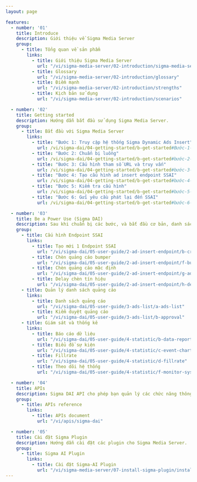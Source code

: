 ```yaml
---
layout: page

features:
  - number: '01'
    title: Introduce
    description: Giới thiệu về Sigma Media Server
    group:
      - title: Tổng quan về sản phẩm
        links:
          - title: Giới thiệu Sigma Media Server
            url: "/vi/sigma-media-server/02-introduction/sigma-media-server"
          - title: Glossary
            url: "/vi/sigma-media-server/02-introduction/glossary"
          - title: Điểm mạnh
            url: "/vi/sigma-media-server/02-introduction/strengths"
          - title: Kịch bản sử dụng
            url: "/vi/sigma-media-server/02-introduction/scenarios"

  - number: '02'
    title: Getting started
    description: Hướng dẫn bắt đầu sử dụng Sigma Media Server.
    group:
      - title: Bắt đầu với Sigma Media Server
        links:
          - title: "Bước 1: Truy cập hệ thống Sigma Dynamic Ads Insert"
            url: /vi/sigma-dai/04-getting-started/b-get-started#Bước-1-Truy-cập-vào-hệ-thống-Sigma-Dynamic-Ads-Insert
          - title: "Bước 2: Chuẩn bị luồng"
            url: /vi/sigma-dai/04-getting-started/b-get-started#bước-2-chuẩn-bị-luồng
          - title: "Bước 3: Cấu hình tham số URL và truy vấn"
            url: /vi/sigma-dai/04-getting-started/b-get-started#bước-3-optional-chuẩn-bị-cấu-hình-các-tham-số-url-của-máy-chủ-quảng-cáo-ads-request-và-các-tham-số-truy-vấ n-parameter
          - title: "Bước 4: Tạo cấu hình ad insert endpoint SSAI"
            url: /vi/sigma-dai/04-getting-started/b-get-started#bước-4-tạo-mới-cấu-hình-ad-insert-endpoint-ssai
          - title: "Bước 5: Kiểm tra cấu hình"
            url: /vi/sigma-dai/04-getting-started/b-get-started#bước-5-kiểm-tra-cấu-hình
          - title: "Bước 6: Gửi yêu cầu phát lại đến SSAI"
            url: /vi/sigma-dai/04-getting-started/b-get-started#bước-6-gửi-thông-tin-yêu-cầu-đến-máy-chủ-ssai

  - number: '03'
    title: Be a Power Use (Sigma DAI)
    description: Sau khi chuẩn bị các bước, và bắt đầu cơ bản, danh sách này giúp bạn làm chủ hệ thống Sigma DAI.
    group:
      - title: Cấu hình Endpoint SSAI
        links:
          - title: Tạo mới 1 Endpoint SSAI
            url: "/vi/sigma-dai/05-user-guide/2-ad-insert-endpoint/b-create"
          - title: Chèn quảng cáo bumper
            url: "/vi/sigma-dai/05-user-guide/2-ad-insert-endpoint/f-bumper-ad"
          - title: Chèn quảng cáo mặc định
            url: "/vi/sigma-dai/05-user-guide/2-ad-insert-endpoint/g-ad-slate"
          - title: Delay chèn tín hiệu
            url: "/vi/sigma-dai/05-user-guide/2-ad-insert-endpoint/h-delay"
      - title: Quản lý danh sách quảng cáo
        links:
          - title: Danh sách quảng cáo
            url: "/vi/sigma-dai/05-user-guide/3-ads-list/a-ads-list"
          - title: Kiểm duyệt quảng cáo
            url: "/vi/sigma-dai/05-user-guide/3-ads-list/b-approval"
      - title: Giám sát và thống kê
        links:
          - title: Báo cáo dữ liệu
            url: "/vi/sigma-dai/05-user-guide/4-statistic/b-data-report"
          - title: Biểu đồ sự kiện
            url: "/vi/sigma-dai/05-user-guide/4-statistic/c-event-chart/a-by-endpoint"
          - title: Fillrate
            url: "/vi/sigma-dai/05-user-guide/4-statistic/d-fillrate"
          - title: Theo dõi hệ thống
            url: "/vi/sigma-dai/05-user-guide/4-statistic/f-monitor-system"

  - number: '04'
    title: APIs
    description: Sigma DAI API cho phép bạn quản lý các chức năng thông qua api
    group:
      - title: APIs reference
        links:
          - title: APIs document
            url: "/vi/apis/sigma-dai"

  - number: '05'
    title: Cài đặt Sigma Plugin
    description: Hướng dẫn cài đặt các plugin cho Sigma Media Server.
    group:
      - title: Sigma AI Plugin
        links:
          - title: Cài đặt Sigma-AI Plugin
            url: "/vi/sigma-media-server/07-install-sigma-plugin/install-sigma-ai-plugin"
---
```


<Timeline />
